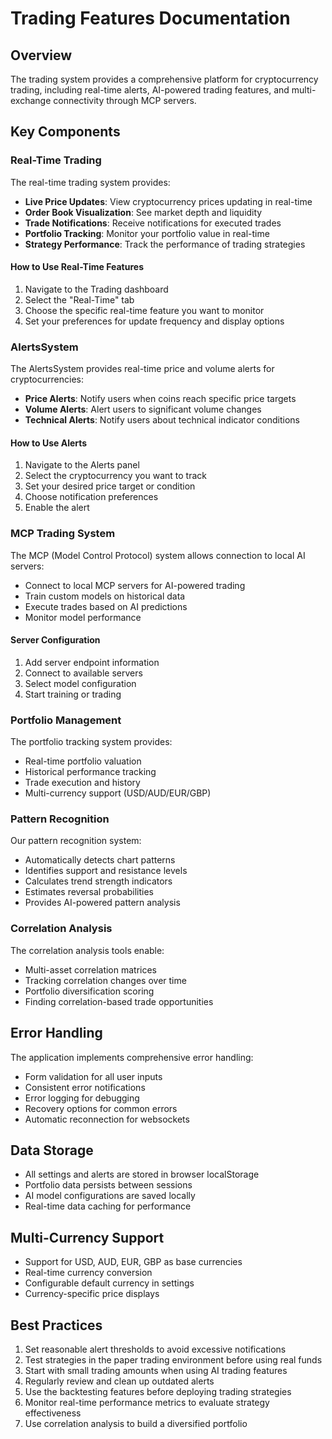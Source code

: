
# Trading Features Documentation

## Overview

The trading system provides a comprehensive platform for cryptocurrency trading, including real-time alerts, AI-powered trading features, and multi-exchange connectivity through MCP servers.

## Key Components

### Real-Time Trading

The real-time trading system provides:

- **Live Price Updates**: View cryptocurrency prices updating in real-time
- **Order Book Visualization**: See market depth and liquidity
- **Trade Notifications**: Receive notifications for executed trades
- **Portfolio Tracking**: Monitor your portfolio value in real-time
- **Strategy Performance**: Track the performance of trading strategies

#### How to Use Real-Time Features

1. Navigate to the Trading dashboard
2. Select the "Real-Time" tab
3. Choose the specific real-time feature you want to monitor
4. Set your preferences for update frequency and display options

### AlertsSystem

The AlertsSystem provides real-time price and volume alerts for cryptocurrencies:

- **Price Alerts**: Notify users when coins reach specific price targets
- **Volume Alerts**: Alert users to significant volume changes
- **Technical Alerts**: Notify users about technical indicator conditions

#### How to Use Alerts

1. Navigate to the Alerts panel
2. Select the cryptocurrency you want to track
3. Set your desired price target or condition
4. Choose notification preferences
5. Enable the alert

### MCP Trading System

The MCP (Model Control Protocol) system allows connection to local AI servers:

- Connect to local MCP servers for AI-powered trading
- Train custom models on historical data
- Execute trades based on AI predictions
- Monitor model performance

#### Server Configuration

1. Add server endpoint information
2. Connect to available servers
3. Select model configuration
4. Start training or trading

### Portfolio Management

The portfolio tracking system provides:

- Real-time portfolio valuation
- Historical performance tracking
- Trade execution and history
- Multi-currency support (USD/AUD/EUR/GBP)

### Pattern Recognition

Our pattern recognition system:

- Automatically detects chart patterns
- Identifies support and resistance levels
- Calculates trend strength indicators
- Estimates reversal probabilities
- Provides AI-powered pattern analysis

### Correlation Analysis

The correlation analysis tools enable:

- Multi-asset correlation matrices
- Tracking correlation changes over time
- Portfolio diversification scoring
- Finding correlation-based trade opportunities

## Error Handling

The application implements comprehensive error handling:

- Form validation for all user inputs
- Consistent error notifications
- Error logging for debugging
- Recovery options for common errors
- Automatic reconnection for websockets

## Data Storage

- All settings and alerts are stored in browser localStorage
- Portfolio data persists between sessions
- AI model configurations are saved locally
- Real-time data caching for performance

## Multi-Currency Support

- Support for USD, AUD, EUR, GBP as base currencies
- Real-time currency conversion
- Configurable default currency in settings
- Currency-specific price displays

## Best Practices

1. Set reasonable alert thresholds to avoid excessive notifications
2. Test strategies in the paper trading environment before using real funds
3. Start with small trading amounts when using AI trading features
4. Regularly review and clean up outdated alerts
5. Use the backtesting features before deploying trading strategies
6. Monitor real-time performance metrics to evaluate strategy effectiveness
7. Use correlation analysis to build a diversified portfolio

